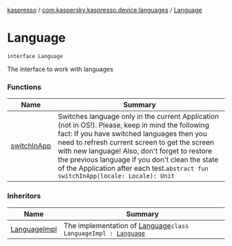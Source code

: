 [kaspresso](../../index.md) / [com.kaspersky.kaspresso.device.languages](../index.md) / [Language](./index.md)

# Language

`interface Language`

The interface to work with languages

### Functions

| Name | Summary |
|---|---|
| [switchInApp](switch-in-app.md) | Switches language only in the current Application (not in OS!). Please, keep in mind the following fact: If you have switched languages then you need to refresh current screen to get the screen with new language! Also, don't forget to restore the previous language if you don't clean the state of the Application after each test.`abstract fun switchInApp(locale: Locale): Unit` |

### Inheritors

| Name | Summary |
|---|---|
| [LanguageImpl](../-language-impl/index.md) | The implementation of [Language](./index.md)`class LanguageImpl : `[`Language`](./index.md) |
